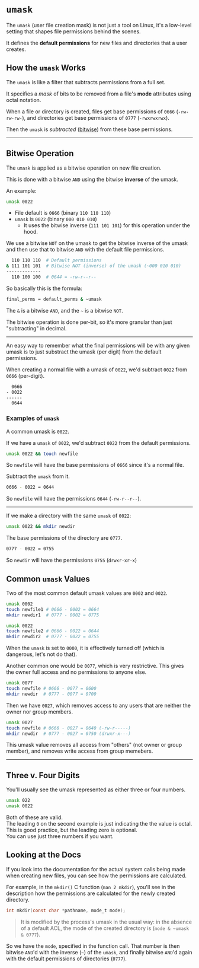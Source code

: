 # `umask`

The `umask` (user file creation mask) is not just a tool on Linux, it's a low-level
setting that shapes file permissions behind the scenes.  

It defines the **default permissions** for new files and directories that a user
creates.  

## How the `umask` Works

The `umask` is like a filter that subtracts permissions from a full set.  

It specifies a *mask* of bits to be removed from a file's **mode** attributes using
octal notation.  

When a file or directory is created, files get base permissions of `0666`
(`-rw-rw-rw-`), and directories get base permissions of `0777` (`-rwxrwxrwx`).  

Then the `umask` is *subtracted* ([bitwise](#bitwise-operation)) from these base permissions.  

---



## Bitwise Operation

The `umask` is applied as a bitwise operation on new file creation.  

This is done with a bitwise `AND` using the bitwise **inverse** of the umask.  

An example: 
```bash
umask 0022
```

- File default is `0666` (binary `110 110 110`)
- `umask` is `0022` (binary `000 010 010`)
    - It uses the bitwise inverse (`111 101 101`) for this operation under the hood.  


We use a bitwise `NOT` on the umask to get the bitwise inverse of the umask and then 
use that to bitwise `AND` with the default file permissions.  
```bash
  110 110 110  # Default permissions
& 111 101 101  # Bitwise NOT (inverse) of the umask (~000 010 010)
-------------
  110 100 100  # 0644 = -rw-r--r--
```

So basically this is the formula:
```bash
final_perms = default_perms & ~umask
```

The `&` is a bitwise `AND`, and the `~` is a bitwise `NOT`.  


The bitwise operation is done per-bit, so it's more granular than just "subtracting" in
decimal.  

---

An easy way to remember what the final permissions will be with any given umask is to
just substract the umask (per digit) from the default permissions.  

When creating a normal file with a umask of `0022`, we'd subtract `0022` from `0666`
(per-digit).  
```bash
  0666
- 0022
------
  0644
```


### Examples of `umask`

A common umask is `0022`.  

If we have a `umask` of `0022`, we'd subtract `0022` from the default permissions.  
```bash
umask 0022 && touch newfile
```
So `newfile` will have the base permissions of `0666` since it's a normal file.  

Subtract the `umask` from it.  
```bash
0666 - 0022 = 0644
```
So `newfile` will have the permissions `0644` (`-rw-r--r--`).  

---

If we make a directory with the same `umask` of `0022`:
```bash
umask 0022 && mkdir newdir
```

The base permissions of the directory are `0777`.  
```bash
0777 - 0022 = 0755
```
So `newdir` will have the permissions `0755` (`drwxr-xr-x`)

## Common `umask` Values

Two of the most common default umask values are `0002` and `0022`.  
```bash
umask 0002
touch newfile1 # 0666 - 0002 = 0664
mkdir newdir1  # 0777 - 0002 = 0775

umask 0022
touch newfile2 # 0666 - 0022 = 0644
mkdir newdir2  # 0777 - 0022 = 0755
```

When the `umask` is set to `0000`, it is effectively turned off (which is dangerous,
let's not do that).  

Another common one would be `0077`, which is very restrictive. This gives the owner
full access and no permissions to anyone else.  

```bash
umask 0077
touch newfile # 0666 - 0077 = 0600
mkdir newdir  # 0777 - 0077 = 0700
```

Then we have `0027`, which removes access to any users that are neither the owner nor group
members.   
```bash
umask 0027
touch newfile # 0666 - 0027 = 0640 (-rw-r-----)
mkdir newdir  # 0777 - 0027 = 0750 (drwxr-x---)
```
This umask value removes all access from "others" (not owner or group member), and 
removes write access from group memebers.    

---

## Three v. Four Digits

You'll usually see the umask represented as either three or four numbers.  

```bash
umask 022
umask 0022
```

Both of these are valid.  
The leading `0` on the second example is just indicating the the value is octal.  
This is good practice, but the leading zero is optional.  
You can use just three numbers if you want.  


## Looking at the Docs

If you look into the documentation for the actual system calls being made when
creating new files, you can see how the permissions are calculated.  

For example, in the `mkdir()` C function (`man 2 mkdir`), you'll see
in the description how the permissions are calculated for the newly created
directory.  

```c
int mkdir(const char *pathname, mode_t mode);
```

> It is modified by the process's umask in the usual way: in the absence of a default 
> ACL, the mode of the created directory  is (`mode & ~umask & 0777`).

So we have the `mode`, specified in the function call. That number is then bitwise
`AND`'d with the inverse (`~`) of the `umask`, and finally bitwise `AND`'d again with
the default permissions of directories (`0777`).



